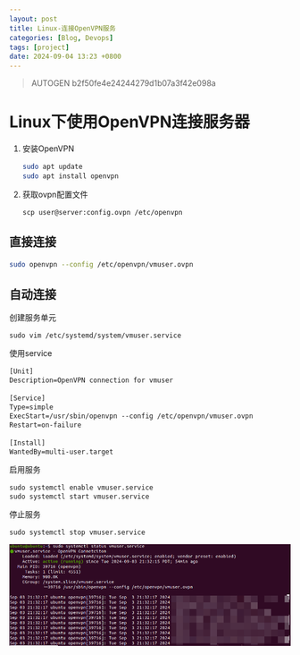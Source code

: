 ```yaml
---
layout: post
title: Linux-连接OpenVPN服务
categories: [Blog, Devops]
tags: [project]
date: 2024-09-04 13:23 +0800
---
```

> AUTOGEN b2f50fe4e24244279d1b07a3f42e098a

# Linux下使用OpenVPN连接服务器

1. 安装OpenVPN

   ```bash
   sudo apt update
   sudo apt install openvpn
   ```

2. 获取ovpn配置文件

   ```
   scp user@server:config.ovpn /etc/openvpn
   ```

## 直接连接

```bash
sudo openvpn --config /etc/openvpn/vmuser.ovpn
```

## 自动连接

创建服务单元

```
sudo vim /etc/systemd/system/vmuser.service
```

使用service

```
[Unit]
Description=OpenVPN connection for vmuser

[Service]
Type=simple
ExecStart=/usr/sbin/openvpn --config /etc/openvpn/vmuser.ovpn
Restart=on-failure

[Install]
WantedBy=multi-user.target
```

启用服务

```
sudo systemctl enable vmuser.service
sudo systemctl start vmuser.service
```

停止服务

```
sudo systemctl stop vmuser.service
```

![image-20240904132657002](..\assets\img\2024-09-04-dev-Linux-连接OpenVPN服务\image-20240904132657002.png)
